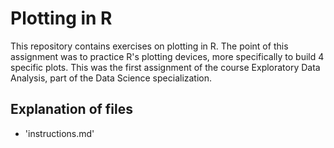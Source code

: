 # Plotting in R

This repository contains exercises on plotting in R. The point of this assignment was to practice R's plotting devices, more specifically to build 4 specific plots. This was the first assignment of the course Exploratory Data Analysis, part of the Data Science specialization.


## Explanation of files

- 'instructions.md'
